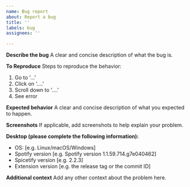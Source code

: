 ```yaml
---
name: Bug report
about: Report a bug
title: ''
labels: bug
assignees: ''

---
```


**Describe the bug**
A clear and concise description of what the bug is.

**To Reproduce**
Steps to reproduce the behavior:
1. Go to '...'
2. Click on '....'
3. Scroll down to '....'
4. See error

**Expected behavior**
A clear and concise description of what you expected to happen.

**Screenshots**
If applicable, add screenshots to help explain your problem.

**Desktop (please complete the following information):**
 - OS: [e.g. Linux/macOS/Windows]
 - Spotify version [e.g. Spotify version 1.1.59.714.g7e040462]
 - Spicetify version [e.g. 2.2.3]
 - Extension version [e.g. the release tag or the commit ID]

**Additional context**
Add any other context about the problem here.
